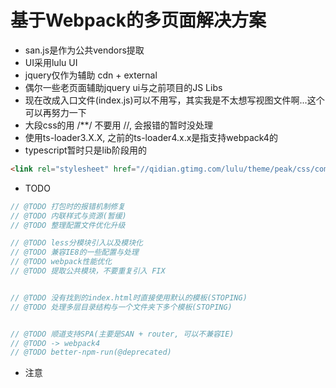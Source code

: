 # 基于Webpack的多页面解决方案

- san.js是作为公共vendors提取
- UI采用lulu UI 
- jquery仅作为辅助 cdn + external
- 偶尔一些老页面辅助jquery ui与之前项目的JS Libs
- 现在改成入口文件(index.js)可以不用写，其实我是不太想写视图文件啊...这个可以再努力一下
- 大段css的用 /**/ 不要用 //, 会报错的暂时没处理    
- 使用ts-loader3.X.X, 之前的ts-loader4.x.x是指支持webpack4的
- typescript暂时只是lib阶段用的
    
```html
<link rel="stylesheet" href="//qidian.gtimg.com/lulu/theme/peak/css/common/ui.css">
```

- TODO

```js
// @TODO 打包时的报错机制修复
// @TODO 内联样式与资源(暂缓)
// @TODO 整理配置文件优化升级

// @TODO less分模块引入以及模块化
// @TODO 兼容IE8的一些配置与处理
// @TODO webpack性能优化
// @TODO 提取公共模块，不要重复引入 FIX


// @TODO 没有找到的index.html时直接使用默认的模板(STOPING)
// @TODO 处理多层目录结构与一个文件夹下多个模板(STOPING)


// @TODO 顺道支持SPA(主要是SAN + router, 可以不兼容IE)
// @TODO -> webpack4
// @TODO better-npm-run(@deprecated)
```

- 注意

    